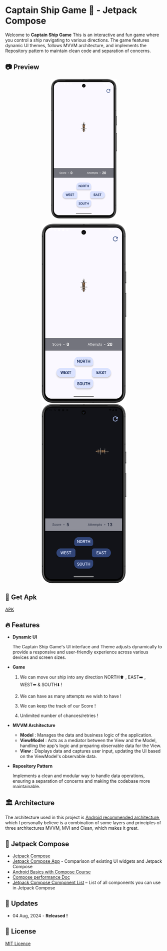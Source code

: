 
# Captain Ship Game 🚢 - Jetpack Compose

Welcome to **Captain Ship Game** This is an interactive and fun game where you control a ship navigating to various directions. The game features dynamic UI themes, follows MVVM architecture, and implements the Repository pattern to maintain clean code and separation of concerns.


## 📷 Preview
<p align="center">
  <img src="media/Preview01.png" alt="drawing" width="210" />
</p>
<p align="center">
  <img src="media/Preview01.png" alt="drawing" width="270" />
  <img src="media/Preview02.png" alt="drawing" width="270" />
</p>

## 📱 Get Apk
[APK](Apk)

## 🔥 Features

- **Dynamic UI**

    The Captain Ship Game's UI interface and Theme adjusts dynamically to provide a responsive and user-friendly experience across various devices and screen sizes.

- **Game**
  
  1) We can move our ship into any direction NORTH⬆️ , EAST➡️ , WEST⬅️ & SOUTH⬇️ !
  
  2) We can have as many attempts we wish to have !

  3) We can keep the track of our Score !

  4) Unlimited number of chances/retries !
- **MVVM Architecture**
  - **Model** :
    Manages the data and business logic of the application.
   - **ViewModel** :
     Acts as a mediator between the View and the Model, handling the app's logic and preparing observable data for the View.
  - **View** :
    Displays data and captures user input, updating the UI based on the ViewModel's observable data.

- **Repository Pattern**

  Implements a clean and modular way to handle data operations, ensuring a separation of concerns and making the codebase more maintainable.


## 🏛️ Architecture
The architecture used in this project is [Android recommended architecture](https://developer.android.com/courses/pathways/android-architecture),
which I personally believe is a combination of some layers and principles of three architectures MVVM, MVI and Clean, which makes it great.

## 🚀 Jetpack Compose

* [Jetpack Compose](https://developer.android.com/jetpack/compose)
* [Jetpack Compose App](https://jetpackcompose.app/) -  Comparison of existing UI widgets and Jetpack Compose
* [Android Basics with Compose Course](https://developer.android.com/courses/android-basics-compose/course)
* [Compose performance Doc](https://developer.android.com/jetpack/compose/performance)
* [Jetpack Compose Component List](https://www.composables.com/components) – List of all components you can use in Jetpack Compose

## 📰 Updates
- 04 Aug, 2024 - **Released !**

## 🪪 License
[MIT Licence](LICENSE)